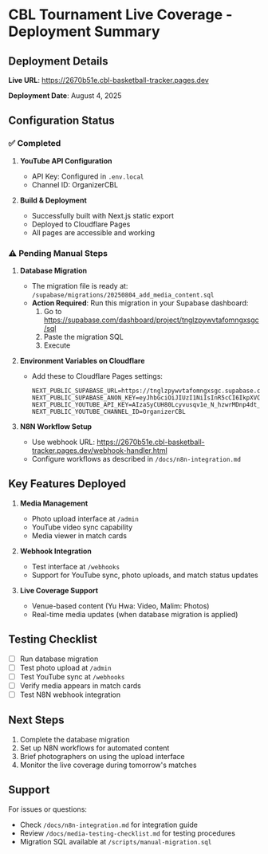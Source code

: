 # CBL Tournament Live Coverage - Deployment Summary

## Deployment Details

**Live URL**: https://2670b51e.cbl-basketball-tracker.pages.dev

**Deployment Date**: August 4, 2025

## Configuration Status

### ✅ Completed
1. **YouTube API Configuration**
   - API Key: Configured in `.env.local`
   - Channel ID: OrganizerCBL

2. **Build & Deployment**
   - Successfully built with Next.js static export
   - Deployed to Cloudflare Pages
   - All pages are accessible and working

### ⚠️ Pending Manual Steps

1. **Database Migration**
   - The migration file is ready at: `/supabase/migrations/20250804_add_media_content.sql`
   - **Action Required**: Run this migration in your Supabase dashboard:
     1. Go to https://supabase.com/dashboard/project/tnglzpywvtafomngxsgc/sql
     2. Paste the migration SQL
     3. Execute

2. **Environment Variables on Cloudflare**
   - Add these to Cloudflare Pages settings:
     ```
     NEXT_PUBLIC_SUPABASE_URL=https://tnglzpywvtafomngxsgc.supabase.co
     NEXT_PUBLIC_SUPABASE_ANON_KEY=eyJhbGciOiJIUzI1NiIsInR5cCI6IkpXVCJ9...
     NEXT_PUBLIC_YOUTUBE_API_KEY=AIzaSyCUH80Lcyvusqv1e_N_hzwrMDnp4dt_LJ0
     NEXT_PUBLIC_YOUTUBE_CHANNEL_ID=OrganizerCBL
     ```

3. **N8N Workflow Setup**
   - Use webhook URL: https://2670b51e.cbl-basketball-tracker.pages.dev/webhook-handler.html
   - Configure workflows as described in `/docs/n8n-integration.md`

## Key Features Deployed

1. **Media Management**
   - Photo upload interface at `/admin`
   - YouTube video sync capability
   - Media viewer in match cards

2. **Webhook Integration**
   - Test interface at `/webhooks`
   - Support for YouTube sync, photo uploads, and match status updates

3. **Live Coverage Support**
   - Venue-based content (Yu Hwa: Video, Malim: Photos)
   - Real-time media updates (when database migration is applied)

## Testing Checklist

- [ ] Run database migration
- [ ] Test photo upload at `/admin`
- [ ] Test YouTube sync at `/webhooks`
- [ ] Verify media appears in match cards
- [ ] Test N8N webhook integration

## Next Steps

1. Complete the database migration
2. Set up N8N workflows for automated content
3. Brief photographers on using the upload interface
4. Monitor the live coverage during tomorrow's matches

## Support

For issues or questions:
- Check `/docs/n8n-integration.md` for integration guide
- Review `/docs/media-testing-checklist.md` for testing procedures
- Migration SQL available at `/scripts/manual-migration.sql`